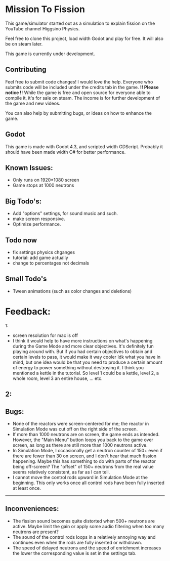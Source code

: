 # Mission To Fission
This game/simulator started out as a simulation to explain fission on the YouTube channel Higgsino Physics. 

Feel free to clone this project, load width Godot and play for free. It will also be on steam later.

This game is currently under development.

## Contributing 
Feel free to submit code changes! I would love the help. Everyone who submits code will be included under the credits tab in the game. 
**!! Please notice !!** While the game is free and open source for everyone able to compile it, it's for sale on steam. The income is for further development of the game and new videos. 

You can also help by submitting bugs, or ideas on how to enhance the game. 

## Godot 
This game is made with Godot 4.3, and scripted width GDScript.
Probably it should have been made width C# for better performance. 

## Known Issues: 
- Only runs on 1920*1080 screen
- Game stops at 1000 neutrons

## Big Todo's:
- Add "options" settings, for sound music and such.
- make screen responsive.
- Optimize performance.


## Todo now
- fix settings physics chganges
- tutorial: add game actually
- change to percentages not decimals 


## Small Todo's 
- Tween animations (such as color changes and deletions)

# Feedback:
1: 
- screen resolution for mac is off
- I think it would help to have more instructions on what's happening
during the Game Mode and more clear objectives. It's definitely fun playing
around with. But if you had certain objectives to obtain and certain levels to pass,
it would make it way cooler Idk what you have in mind, but one idea would be that
you need to produce a certain amount of energy to power something without destroying it.
I think you mentioned a kettle in the tutorial. So level 1 could be a kettle, level 2, a whole room,
level 3 an entire house, ... etc.

2: 
--------------------------------------------------------------------------------
Bugs:
--------------------------------------------------------------------------------
- None of the reactors were screen-centered for me; the reactor in Simulation Mode was cut off on the right side 
  of the screen.
- If more than 1000 neutrons are on screen, the game ends as intended. However, the "Main Menu" button loops you 
  back to the game over screen, as long as there are still more than 1000 neutrons active.
- In Simulation Mode, I occasionally get a neutron counter of 150+ even if there are fewer than 30 on screen, and 
  I don't hear that much fission happening. Maybe this has something to do with parts of the reactor being off-screen? 
  The "offset" of 150+ neutrons from the real value seems relatively consistent, as far as I can tell.
- I cannot move the control rods upward in Simulation Mode at the beginning. This only works once all control rods 
  have been fully inserted at least once.

--------------------------------------------------------------------------------
Inconveniences:
--------------------------------------------------------------------------------
- The fission sound becomes quite distorted when 500+ neutrons are active. Maybe limit the gain or apply some audio 
  filtering when too many neutrons are present?
- The sound of the control rods loops in a relatively annoying way and continues even when the rods are fully inserted 
  or withdrawn.
- The speed of delayed neutrons and the speed of enrichment increases the lower the corresponding value is set 
  in the settings tab.
